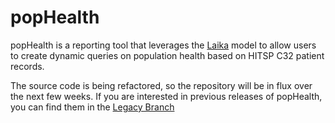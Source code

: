 popHealth
=========

popHealth is a reporting tool that leverages the [Laika](http://projectlaika.org/) model to allow users to create dynamic queries on population health based on HITSP C32 patient records.

The source code is being refactored, so the repository will be in flux over the next few weeks. If you are interested in previous releases of popHealth, you can find them in the [Legacy Branch](http://github.com/pophealth/popHealth/tree/legacy)
